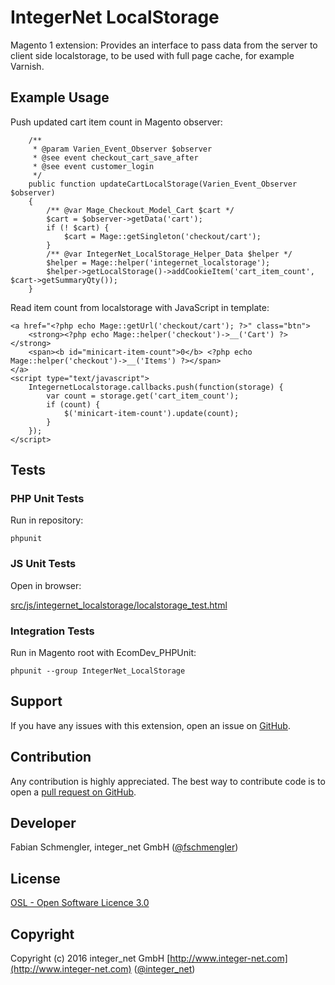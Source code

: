 IntegerNet LocalStorage
=====================
Magento 1 extension: Provides an interface to pass data from the server to client side localstorage, to be used with full page cache, for example Varnish.

## Example Usage

Push updated cart item count in Magento observer:

```
    /**
     * @param Varien_Event_Observer $observer
     * @see event checkout_cart_save_after
     * @see event customer_login
     */
    public function updateCartLocalStorage(Varien_Event_Observer $observer)
    {
        /** @var Mage_Checkout_Model_Cart $cart */
        $cart = $observer->getData('cart');
        if (! $cart) {
            $cart = Mage::getSingleton('checkout/cart');
        }
        /** @var IntegerNet_LocalStorage_Helper_Data $helper */
        $helper = Mage::helper('integernet_localstorage');
        $helper->getLocalStorage()->addCookieItem('cart_item_count', $cart->getSummaryQty());
    }
```

Read item count from localstorage with JavaScript in template:

```
<a href="<?php echo Mage::getUrl('checkout/cart'); ?>" class="btn">
	<strong><?php echo Mage::helper('checkout')->__('Cart') ?></strong>
	<span><b id="minicart-item-count">0</b> <?php echo Mage::helper('checkout')->__('Items') ?></span>
</a>
<script type="text/javascript">
    IntegernetLocalstorage.callbacks.push(function(storage) {
        var count = storage.get('cart_item_count');
        if (count) {
            $('minicart-item-count').update(count);
        }
    });
</script>
```

## Tests

### PHP Unit Tests

Run in repository:

    phpunit

### JS Unit Tests

Open in browser:

[src/js/integernet_localstorage/localstorage_test.html](src/js/integernet_localstorage/localstorage_test.html)

### Integration Tests

Run in Magento root with EcomDev_PHPUnit:

    phpunit --group IntegerNet_LocalStorage

Support
-------
If you have any issues with this extension, open an issue on [GitHub](https://github.com/integer-net/DevDashboard/issues).

Contribution
------------
Any contribution is highly appreciated. The best way to contribute code is to open a [pull request on GitHub](https://help.github.com/articles/using-pull-requests).

Developer
---------
Fabian Schmengler, integer\_net GmbH ([@fschmengler](https://twitter.com/fschmengler))

License
-------
[OSL - Open Software Licence 3.0](http://opensource.org/licenses/osl-3.0.php)

Copyright
---------
Copyright (c) 2016 integer\_net GmbH
[http://www.integer-net.com](http://www.integer-net.com) ([@integer_net](https://twitter.com/integer_net))
